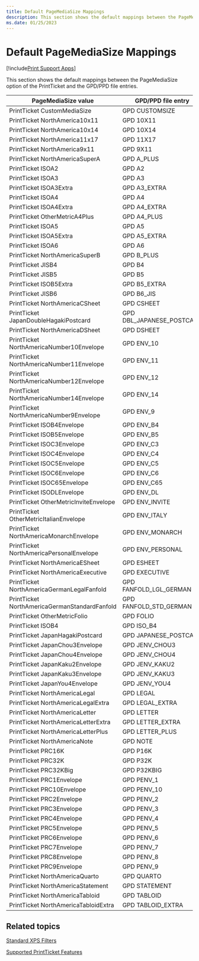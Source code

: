 ```yaml
---
title: Default PageMediaSize Mappings
description: This section shows the default mappings between the PageMediaSize option of the PrintTicket and the GPD/PPD file entries.
ms.date: 01/25/2023
---
```


# Default PageMediaSize Mappings

[!include[Print Support Apps](../includes/print-support-apps.md)]

This section shows the default mappings between the PageMediaSize option of the PrintTicket and the GPD/PPD file entries.

| PageMediaSize value | GPD/PPD file entry |
|---|---|
| PrintTicket CustomMediaSize | GPD CUSTOMSIZE |
| PrintTicket NorthAmerica10x11 | GPD 10X11 |
| PrintTicket NorthAmerica10x14 | GPD 10X14 |
| PrintTicket NorthAmerica11x17 | GPD 11X17 |
| PrintTicket NorthAmerica9x11 | GPD 9X11 |
| PrintTicket NorthAmericaSuperA | GPD A_PLUS |
| PrintTicket ISOA2 | GPD A2 |
| PrintTicket ISOA3 | GPD A3 |
| PrintTicket ISOA3Extra | GPD A3_EXTRA |
| PrintTicket ISOA4 | GPD A4 |
| PrintTicket ISOA4Extra | GPD A4_EXTRA |
| PrintTicket OtherMetricA4Plus | GPD A4_PLUS |
| PrintTicket ISOA5 | GPD A5 |
| PrintTicket ISOA5Extra | GPD A5_EXTRA |
| PrintTicket ISOA6 | GPD A6 |
| PrintTicket NorthAmericaSuperB | GPD B_PLUS |
| PrintTicket JISB4 | GPD B4 |
| PrintTicket JISB5 | GPD B5 |
| PrintTicket ISOB5Extra | GPD B5_EXTRA |
| PrintTicket JISB6 | GPD B6_JIS |
| PrintTicket NorthAmericaCSheet | GPD CSHEET |
| PrintTicket JapanDoubleHagakiPostcard | GPD DBL_JAPANESE_POSTCARD |
| PrintTicket NorthAmericaDSheet | GPD DSHEET |
| PrintTicket NorthAmericaNumber10Envelope | GPD ENV_10 |
| PrintTicket NorthAmericaNumber11Envelope | GPD ENV_11 |
| PrintTicket NorthAmericaNumber12Envelope | GPD ENV_12 |
| PrintTicket NorthAmericaNumber14Envelope | GPD ENV_14 |
| PrintTicket NorthAmericaNumber9Envelope | GPD ENV_9 |
| PrintTicket ISOB4Envelope | GPD ENV_B4 |
| PrintTicket ISOB5Envelope | GPD ENV_B5 |
| PrintTicket ISOC3Envelope | GPD ENV_C3 |
| PrintTicket ISOC4Envelope | GPD ENV_C4 |
| PrintTicket ISOC5Envelope | GPD ENV_C5 |
| PrintTicket ISOC6Envelope | GPD ENV_C6 |
| PrintTicket ISOC65Envelope | GPD ENV_C65 |
| PrintTicket ISODLEnvelope | GPD ENV_DL |
| PrintTicket OtherMetricInviteEnvelope | GPD ENV_INVITE |
| PrintTicket OtherMetricItalianEnvelope | GPD ENV_ITALY |
| PrintTicket NorthAmericaMonarchEnvelope | GPD ENV_MONARCH |
| PrintTicket NorthAmericaPersonalEnvelope | GPD ENV_PERSONAL |
| PrintTicket NorthAmericaESheet | GPD ESHEET |
| PrintTicket NorthAmericaExecutive | GPD EXECUTIVE |
| PrintTicket NorthAmericaGermanLegalFanfold | GPD FANFOLD_LGL_GERMAN |
| PrintTicket NorthAmericaGermanStandardFanfold | GPD FANFOLD_STD_GERMAN |
| PrintTicket OtherMetricFolio | GPD FOLIO |
| PrintTicket ISOB4 | GPD ISO_B4 |
| PrintTicket JapanHagakiPostcard | GPD JAPANESE_POSTCARD |
| PrintTicket JapanChou3Envelope | GPD JENV_CHOU3 |
| PrintTicket JapanChou4Envelope | GPD JENV_CHOU4 |
| PrintTicket JapanKaku2Envelope | GPD JENV_KAKU2 |
| PrintTicket JapanKaku3Envelope | GPD JENV_KAKU3 |
| PrintTicket JapanYou4Envelope | GPD JENV_YOU4 |
| PrintTicket NorthAmericaLegal | GPD LEGAL |
| PrintTicket NorthAmericaLegalExtra | GPD LEGAL_EXTRA |
| PrintTicket NorthAmericaLetter | GPD LETTER |
| PrintTicket NorthAmericaLetterExtra | GPD LETTER_EXTRA |
| PrintTicket NorthAmericaLetterPlus | GPD LETTER_PLUS |
| PrintTicket NorthAmericaNote | GPD NOTE |
| PrintTicket PRC16K | GPD P16K |
| PrintTicket PRC32K | GPD P32K |
| PrintTicket PRC32KBig | GPD P32KBIG |
| PrintTicket PRC1Envelope | GPD PENV_1 |
| PrintTicket PRC10Envelope | GPD PENV_10 |
| PrintTicket PRC2Envelope | GPD PENV_2 |
| PrintTicket PRC3Envelope | GPD PENV_3 |
| PrintTicket PRC4Envelope | GPD PENV_4 |
| PrintTicket PRC5Envelope | GPD PENV_5 |
| PrintTicket PRC6Envelope | GPD PENV_6 |
| PrintTicket PRC7Envelope | GPD PENV_7 |
| PrintTicket PRC8Envelope | GPD PENV_8 |
| PrintTicket PRC9Envelope | GPD PENV_9 |
| PrintTicket NorthAmericaQuarto | GPD QUARTO |
| PrintTicket NorthAmericaStatement | GPD STATEMENT |
| PrintTicket NorthAmericaTabloid | GPD TABLOID |
| PrintTicket NorthAmericaTabloidExtra | GPD TABLOID_EXTRA |

## Related topics

[Standard XPS Filters](standard-xps-filters.md)  

[Supported PrintTicket Features](supported-printticket-features.md)  
